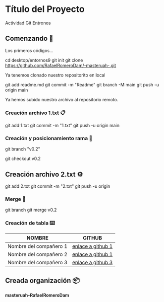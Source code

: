 # Título del Proyecto

Actividad Git Entronos

## Comenzando 🚀

Los primeros códigos...

cd desktop/entornos9
git init
git clone https://github.com/RafaelRomeroDam/-masteruah-.git

Ya tenemos clonado nuestro repositorito en local

git add readme.md
git commit -m "Readme"
git branch -M main
git push -u origin main

Ya hemos subido nuestro archivo al repositorio remoto.




### Creación archivo 1.txt 📋

git add 1.txt
git commit -m "1.txt"
git push -u origin main


### Creación y posicionamiento rama  🔧

git branch "v0.2"

git checkout v0.2


## Creación archivo 2.txt ⚙️

git add 2.txt
git commit -m "2.txt"
git push -u origin

### Merge 🔩

git branch
git merge v0.2


### Creación de tabla ⌨️

|        NOMBRE          |                     GITHUB                        |
|------------------------|---------------------------------------------------|
| Nombre del compañero 1 | [enlace a github 1](https://github.com/Elena15022002) |
| Nombre del compañero 2 | [enlace a github 1](https://github.com/luciagarciaaa) |
| Nombre del compañero 3 | [enlace a github 3](https://github.com/DaniBalsera) |



## Creada organización 📦

 **masteruah-RafaelRomeroDam**
